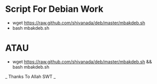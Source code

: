 # Script For Debian Work
* wget https://raw.github.com/shivanada/deb/master/mbakdeb.sh
* bash mbakdeb.sh
#
#
# ATAU
* wget https://raw.github.com/shivanada/deb/master/mbakdeb.sh && bash mbakdeb.sh

_ Thanks To Allah SWT _

